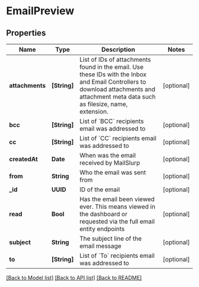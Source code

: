 # EmailPreview

## Properties
Name | Type | Description | Notes
------------ | ------------- | ------------- | -------------
**attachments** | **[String]** | List of IDs of attachments found in the email. Use these IDs with the Inbox and Email Controllers to download attachments and attachment meta data such as filesize, name, extension. | [optional] 
**bcc** | **[String]** | List of &#x60;BCC&#x60; recipients email was addressed to | [optional] 
**cc** | **[String]** | List of &#x60;CC&#x60; recipients email was addressed to | [optional] 
**createdAt** | **Date** | When was the email received by MailSlurp | [optional] 
**from** | **String** | Who the email was sent from | [optional] 
**_id** | **UUID** | ID of the email | [optional] 
**read** | **Bool** | Has the email been viewed ever. This means viewed in the dashboard or requested via the full email entity endpoints | [optional] 
**subject** | **String** | The subject line of the email message | [optional] 
**to** | **[String]** | List of &#x60;To&#x60; recipients email was addressed to | [optional] 

[[Back to Model list]](../README#documentation-for-models) [[Back to API list]](../README#documentation-for-api-endpoints) [[Back to README]](../README)


